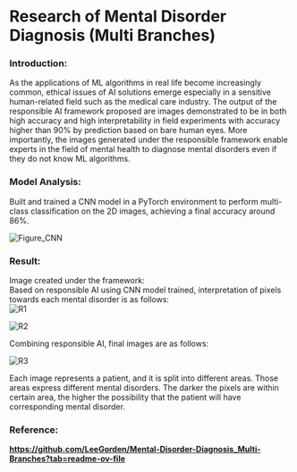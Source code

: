 # Research of Mental Disorder Diagnosis (Multi Branches)  

### Introduction:  
As the applications of ML algorithms in real life become increasingly common, ethical issues of AI solutions emerge especially in a sensitive human-related field such as the medical care industry. The output of the responsible AI framework proposed are images demonstrated to be in both high accuracy and high interpretability in field experiments with accuracy higher than 90% by prediction based on bare human eyes. More importantly, the images generated under the responsible framework enable experts in the field of mental health to diagnose mental disorders even if they do not know ML algorithms.

### Model Analysis:  
Built and trained a CNN model in a PyTorch environment to perform multi-class classification on the 2D images, achieving a final accuracy around 86%.  

![Figure_CNN](https://github.com/user-attachments/assets/fe6d27ce-1c1d-4160-9fb3-abc2ca8f3c65)


### Result:
Image created under the framework:  
Based on responsible AI using CNN model trained, interpretation of pixels towards each mental disorder is as follows:  
![R1](https://github.com/user-attachments/assets/ce5f78e5-5ef9-4cb9-8bde-be9e2129dd9b)  

![R2](https://github.com/user-attachments/assets/f9dadfaa-1363-47d6-a66d-2756d3b5baca)  

Combining responsible AI, final images are as follows:  

![R3](https://github.com/user-attachments/assets/dc01a2b1-95af-48ac-997f-f101fe9003dd)  

Each image represents a patient, and it is split into different areas. Those areas express different mental disorders. The darker the pixels are within certain area, the higher the possibility that the patient will have corresponding mental disorder.  


### Reference:  
**https://github.com/LeeGorden/Mental-Disorder-Diagnosis_Multi-Branches?tab=readme-ov-file**








